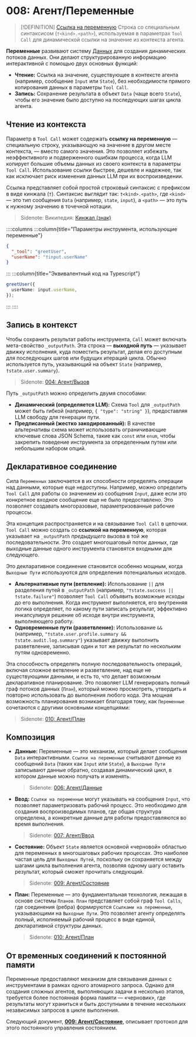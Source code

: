 # 008: Агент/Переменные

> [!DEFINITION] [Ссылка на переменную](./000_glossary.md)
> Строка со специальным синтаксисом (`†<kind>.<path>`), используемая в параметрах `Tool Call` для динамической ссылки на значение из контекста агента.

**Переменные** развивают систему [Данных](./006_agent_data.md) для создания динамических потоков данных. Они делают структурированную информацию интерактивной с помощью двух основных функций:

- **Чтение:** Ссылка на значение, существующее в контексте агента (например, сообщение `Input` или `State`), без необходимости прямого копирования данных в параметры `Tool Call`.
- **Запись:** Сохранение результата в объект `Data` (чаще всего `State`), чтобы его значение было доступно на последующих шагах цикла агента.

## Чтение из контекста

Параметр в `Tool Call` может содержать **ссылку на переменную** — специальную строку, указывающую на значение в другом месте контекста, — вместо самого значения. Это позволяет избежать неэффективного и подверженного ошибкам процесса, когда LLM копирует большие объемы данных из своего контекста в параметры `Tool Call`. Использование ссылки быстрее, дешевле и надежнее, так как исключает риск изменения данных LLM при их воспроизведении.

Ссылка представляет собой простой строковый синтаксис с префиксом в виде кинжала (`†`). Синтаксис выглядит так: `†<kind>.<path>`, где `<kind>` — это тип сообщения `Data` (например, `state`, `input`), а `<path>` — это путь к нужному значению в точечной нотации.

> Sidenote: Википедия: [Кинжал (знак)](<https://en.wikipedia.org/wiki/Dagger_(mark)>)

::::columns
:::column{title="Параметры инструмента, использующие переменные"}

```json
{
  "_tool": "greetUser",
  "userName": "†input.userName"
}
```

:::
:::column{title="Эквивалентный код на Typescript"}

```typescript
greetUser({
  userName: input.userName,
});
```

:::
::::

## Запись в контекст

Чтобы сохранить результат работы инструмента, `Call` может включать мета-свойство `_outputPath`. Эта строка — **выходной путь** — указывает движку исполнения, куда поместить результат, делая его доступным для последующих шагов или будущих итераций цикла. Обычно используется путь, указывающий на объект `State` (например, `†state.user.summary`).

> Sidenote: [004: Агент/Вызов](./004_agent_call.md)

Путь `_outputPath` можно определить двумя способами:

- **Динамический (определяется LLM):** Схема `Tool` для `_outputPath` может быть гибкой (например, `{ "type": "string" }`), предоставляя LLM свободу для генерации пути.
- **Предписанный (жестко закодированный):** В качестве альтернативы схема может использовать ограничивающие ключевые слова JSON Schema, такие как `const` или `enum`, чтобы закрепить поведение инструмента за определенным путем или небольшим набором опций.

## Декларативное соединение

Сила `Переменных` заключается в их способности определять операции над данными, которые еще недоступны. Например, можно определить `Tool Call` для работы со значением из сообщения `Input`, даже если это конкретное входное сообщение еще не было предоставлено. Это позволяет создавать многоразовые, параметризованные рабочие процессы.

Эта концепция распространяется и на связывание `Tool Call` в цепочки. `Tool Call` можно создать со **ссылкой на переменную**, которая указывает на `_outputPath` _предыдущего_ вызова в той же последовательности. Это создает многошаговый поток данных, где выходные данные одного инструмента становятся входными для следующего.

Это декларативное соединение становится особенно мощным, когда `Выходные Пути` используются для определения потенциальных исходов.

- **Альтернативные пути (ветвление):** Использование `||` для разделения путей в `_outputPath` (например, `"†state.success || †state.failure"`) позволяет `Tool Call` объявить возможные исходы до его выполнения. Когда инструмент выполняется, его внутренняя логика определяет, по какому пути записать результат, эффективно инкапсулируя решение об исходе внутри инструмента, выполняющего работу.
- **Одновременные пути (разветвление):** Использование `&&` (например, `"†state.user.profile.summary && †state.audit.log.summary"`) указывает движку выполнить разветвление, записывая один и тот же результат по нескольким путям одновременно.

Эта способность определять полную последовательность операций, включая сложное ветвление и разветвление, над еще не существующими данными, и есть то, что делает возможным декларативное планирование. Это позволяет LLM генерировать полный граф потоков данных (`План`), который можно просмотреть, утвердить и повторно использовать до выполнения любого кода. Эта мощная возможность планирования возникает благодаря тому, как `Переменные` сочетаются с другими основными концепциями:

> Sidenote: [010: Агент/План](./010_agent_plan.md)

## Композиция

- **Данные:** Переменные — это механизм, который делает сообщения `Data` интерактивными. `Ссылки на переменные` считывают данные из сообщений `Data` (таких как `Input` или `State`), а `Выходные Пути` записывают данные обратно, создавая динамический цикл, в котором данные можно получать и изменять.

  > Sidenote: [006: Агент/Данные](./006_agent_data.md)

- **Ввод:** `Ссылки на переменные` могут указывать на сообщения `Input`, что позволяет параметризовать рабочий процесс. Это необходимо для создания воспроизводимых планов, где общая структура определена, а конкретные данные для работы предоставляются во время выполнения.

  > Sidenote: [007: Агент/Ввод](./007_agent_input.md)

- **Состояние:** Объект `State` является основной «черновой» областью для переменных в многошаговых рабочих процессах. Это наиболее частая цель для `Выходных Путей`, поскольку он сохраняется между шагами цикла выполнения агента, позволяя одному шагу оставить результат, который сможет прочитать следующий.

  > Sidenote: [009: Агент/Состояние](./009_agent_state.md)

- **План:** Переменные — это фундаментальная технология, лежащая в основе системы `Планов`. `План` представляет собой граф `Tool Calls`, где соединения (ребра) формируются `Ссылками на переменные`, указывающими на `Выходные Пути`. Это позволяет агенту определять полный, исполняемый рабочий процесс в виде единой, декларативной структуры данных.

  > Sidenote: [010: Агент/План](./010_agent_plan.md)

## От временных соединений к постоянной памяти

Переменные предоставляют механизм для связывания данных с инструментами в рамках одного атомарного запроса. Однако для создания сложных агентов, выполняющих задачи в несколько этапов, требуется более постоянная форма памяти — «черновик», где результаты могут храниться и быть доступными в течение нескольких независимых запросов в цикле выполнения.

Следующий документ, **[009: Агент/Состояние](./009_agent_state.md)**, описывает протокол для этого постоянного управления состоянием.